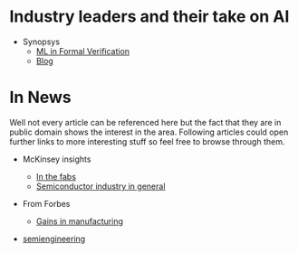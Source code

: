# Industry leaders and their take on AI

- Synopsys
  - [ML in Formal Verification](http://www.iwls.org/iwls2017/slides/keynote-manish-pandey.pdf)
  - [Blog](https://blogs.synopsys.com/informal-chat/human-learning-about-machine-learning-in-eda/)

# In News

Well not every article can be referenced here but the fact that they are in public domain shows the interest in the area. Following articles could open further links to more interesting stuff so feel free to browse through them.

- McKinsey insights
  - [ In the fabs ](https://www.mckinsey.com/industries/semiconductors/our-insights/reimagining-fabs-advanced-analytics-in-semiconductor-manufacturing)
  - [ Semiconductor industry in general ](https://www.mckinsey.com/industries/semiconductors/our-insights/improving-the-semiconductor-industry-through-advanced-analytics)
- From Forbes

  - [Gains in manufacturing ](https://www.forbes.com/sites/louiscolumbus/2018/03/11/10-ways-machine-learning-is-revolutionizing-manufacturing-in-2018/#73c9053e23ac)

- [semiengineering](https://semiengineering.com/applying-machine-learning-to-chips/)
